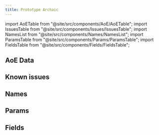 ```yaml
---
title: Prototype Archaic
---
```


import AoETable from "@site/src/components/AoE/AoETable";
import IssuesTable from "@site/src/components/Issues/IssuesTable";
import NamesList from "@site/src/components/Names/NamesList";
import ParamsTable from "@site/src/components/Params/ParamsTable";
import FieldsTable from "@site/src/components/Fields/FieldsTable";

## AoE Data

<AoETable item_key="prototypearchaic" data_src="weapon" />

## Known issues

<IssuesTable item_key="prototypearchaic" data_src="weapon" />

## Names

<NamesList item_key="prototypearchaic" data_src="weapon" />

## Params

<ParamsTable item_key="prototypearchaic" data_src="weapon" />

## Fields

<FieldsTable item_key="prototypearchaic" data_src="weapon" />
